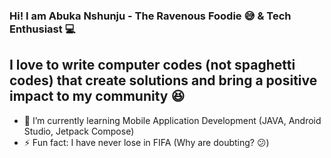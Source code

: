 ### Hi! I am Abuka Nshunju - The Ravenous Foodie 😅 & Tech Enthusiast 💻


## I love to write computer codes (not spaghetti codes) that create solutions and bring a positive impact to my community 😆

- 🌱 I’m currently learning Mobile Application Development (JAVA, Android Studio, Jetpack Compose)
- ⚡ Fun fact: I have never lose in FIFA (Why are doubting? 😕)
<!--
**Abk47/abk47** is a ✨ _special_ ✨ repository because its `README.md` (this file) appears on your GitHub profile.

Here are some ideas to get you started:

- 🔭 I’m currently working on ...
- 🌱 I’m currently learning ...
- 👯 I’m looking to collaborate on ...
- 🤔 I’m looking for help with ...
- 💬 Ask me about ...
- 📫 How to reach me: ...
- 😄 Pronouns: ...
- ⚡ Fun fact: ...
-->
